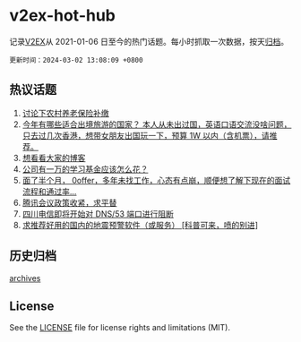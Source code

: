 # v2ex-hot-hub

 记录[V2EX](https://www.v2ex.com/)从 2021-01-06 日至今的热门话题。每小时抓取一次数据，按天[归档](archives)。

`更新时间：2024-03-02 13:08:09 +0800`

## 热议话题

1. [讨论下农村养老保险补缴](https://www.v2ex.com/t/1019767)
1. [今年有哪些适合出境旅游的国家？ 本人从未出过国，英语口语交流没啥问题，只去过几次香港，想带女朋友出国玩一下，预算 1W 以内（含机票），请推荐。](https://www.v2ex.com/t/1019779)
1. [想看看大家的博客](https://www.v2ex.com/t/1019932)
1. [公司有一万的学习基金应该怎么花？](https://www.v2ex.com/t/1019782)
1. [面了半个月， 0offer，多年未找工作，心态有点崩，顺便想了解下现在的面试流程和通过率...](https://www.v2ex.com/t/1019889)
1. [腾讯会议政策收紧，求平替](https://www.v2ex.com/t/1019892)
1. [四川电信即将开始对 DNS/53 端口进行阻断](https://www.v2ex.com/t/1019877)
1. [求推荐好用的国内的地震预警软件（或服务） [科普可来，喷的别进]](https://www.v2ex.com/t/1019849)

## 历史归档

[archives](archives)

## License

See the [LICENSE](LICENSE) file for license rights and limitations (MIT).
